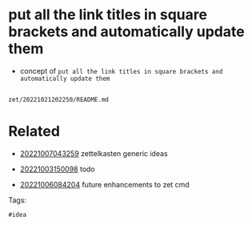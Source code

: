 # put all the link titles in square brackets and automatically update them

- concept of `put all the link titles in square brackets and automatically update them`

```
```

` zet/20221021202250/README.md `

# Related

- [20221007043259](/zet/20221007043259/README.md) zettelkasten generic ideas

- [20221003150098](/zet/20221003150098/README.md) todo

- [20221006084204](/zet/20221006084204/README.md) future enhancements to zet cmd

Tags:

    #idea
